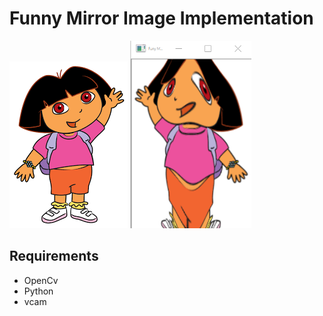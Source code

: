 
<H1> Funny Mirror Image Implementation </H1>
<p>
<img src="dora.png"/>
  
  <img src="FunnyImage.PNG" height=300/>
 </p>
 
 <p>
 <H2> Requirements </H2>
  <ul>
    <li> OpenCv</li>
    <li>Python</li>
    <li>vcam</li>
    </ul>
  
  </p>
 
